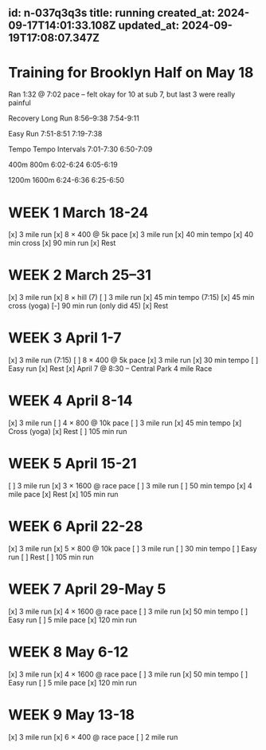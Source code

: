id: n-037q3q3s
title: running
created_at: 2024-09-17T14:01:33.108Z
updated_at: 2024-09-19T17:08:07.347Z
---
# Training for Brooklyn Half on May 18
Ran 1:32 @ 7:02 pace – felt okay for 10 at sub 7, but last 3 were really painful

Recovery                 Long Run
8:56–9:38                7:54-9:11

Easy                     Run
7:51-8:51                7:19-7:38

Tempo                    Tempo Intervals
7:01-7:30                6:50-7:09

400m                     800m
6:02-6:24                6:05-6:19

1200m                    1600m
6:24-6:36                6:25-6:50


# WEEK 1 March 18-24
[x] 3 mile run
[x] 8 × 400 @ 5k pace 
[x] 3 mile run
[x] 40 min tempo 
[x] 40 min cross
[x] 90 min run 
[x] Rest

# WEEK 2 March 25–31
[x] 3 mile run
[x] 8 × hill (7) 
[ ] 3 mile run
[x] 45 min tempo (7:15) 
[x] 45 min cross (yoga)
[-] 90 min run (only did 45)
[x] Rest 

# WEEK 3 April 1-7
[x] 3 mile run (7:15)
[ ] 8 × 400 @ 5k pace 
[x] 3 mile run
[x] 30 min tempo 
[ ] Easy run
[x] Rest 
[x] April 7 @ 8:30 – Central Park 4 mile Race

# WEEK 4 April 8-14
[x] 3 mile run
[ ] 4 × 800 @ 10k pace 
[ ] 3 mile run
[x] 45 min tempo 
[x] Cross (yoga)
[x] Rest
[ ] 105 min run

# WEEK 5 April 15-21
[ ] 3 mile run
[x] 3 × 1600 @ race pace 
[ ] 3 mile run
[ ] 50 min tempo 
[x] 4 mile pace
[x] Rest
[x] 105 min run

# WEEK 6 April 22-28
[x] 3 mile run
[x] 5 × 800 @ 10k pace 
[ ] 3 mile run
[ ] 30 min tempo 
[ ] Easy run
[ ] Rest
[ ] 105 min run

# WEEK 7 April 29-May 5
[x] 3 mile run
[x] 4 × 1600 @ race pace 
[ ] 3 mile run
[x] 50 min tempo 
[ ] Easy run
[ ] 5 mile pace
[x] 120 min run

# WEEK 8 May 6-12
[x] 3 mile run
[x] 4 × 1600 @ race pace 
[ ] 3 mile run
[x] 50 min tempo 
[ ] Easy run
[ ] 5 mile pace
[x] 120 min run

# WEEK 9 May 13-18
[x] 3 mile run 
[x] 6 × 400 @ race pace 
[ ] 2 mile run